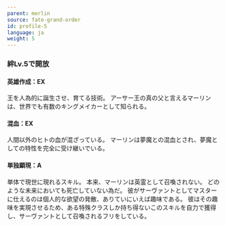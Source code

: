 ```yaml
---
parent: merlin
source: fate-grand-order
id: profile-5
language: ja
weight: 5
---
```


### 絆Lv.5で開放

#### 英雄作成：EX

王を人為的に誕生させ、育てる技術。
アーサー王の真の父と言えるマーリンは、世界でも有数のキングメイカーとして知られる。

#### 混血：EX

人間以外のヒトの血が混ざっている。
マーリンは夢魔との混血とされ、夢魔としての特性を完全に受け継いでいる。

#### 単独顕現：A

単体で現世に現れるスキル。
本来、マーリンは英霊として召喚されない。
どのような未来においても死亡していない為だ。
彼がサーヴァントとしてマスターに仕えるのは個人的な欲望の発散、ありていにいえば趣味である。
彼はその趣味を実現させるため、ある特殊クラスしか持ち得ないこのスキルを自力で獲得し、サーヴァントとして召喚されるフリをしている。

